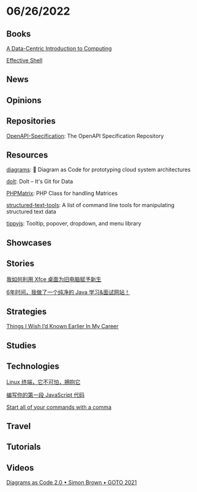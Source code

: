 # 06/26/2022

## Books
[A Data-Centric Introduction to Computing](https://dcic-world.org/2022-01-25/index.html)

[Effective Shell](https://effective-shell.com/)

## News

## Opinions

## Repositories
[OpenAPI-Specification](https://github.com/OAI/OpenAPI-Specification): The OpenAPI Specification Repository

## Resources
[diagrams](https://github.com/mingrammer/diagrams): 🎨 Diagram as Code for prototyping cloud system architectures

[dolt](https://github.com/dolthub/dolt): Dolt – It's Git for Data

[PHPMatrix](https://github.com/MarkBaker/PHPMatrix): PHP Class for handling Matrices

[structured-text-tools](https://github.com/dbohdan/structured-text-tools): A list of command line tools for manipulating structured text data

[tippyjs](https://github.com/atomiks/tippyjs): Tooltip, popover, dropdown, and menu library

## Showcases

## Stories
[我如何利用 Xfce 桌面为旧电脑赋予新生](https://linux.cn/article-14735-1.html)

[6年时间，我做了一个纯净的 Java 学习&面试网站！](https://zhuanlan.zhihu.com/p/530050781)

## Strategies
[Things I Wish I’d Known Earlier In My Career](https://www.smashingmagazine.com/2022/06/things-to-know-earlier-in-your-career/)

## Studies

## Technologies
[Linux 终端，它不可怕，拥抱它](https://linux.cn/article-14721-1.html)

[编写你的第一段 JavaScript 代码](https://linux.cn/article-14740-1.html)

[Start all of your commands with a comma](https://rhodesmill.org/brandon/2009/commands-with-comma/)

## Travel

## Tutorials

## Videos
[Diagrams as Code 2.0 • Simon Brown • GOTO 2021](https://www.youtube.com/watch?v=Za1-v4Zkq5E)
